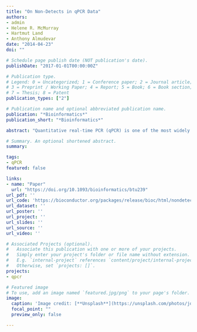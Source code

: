 ```yaml
---
title: "On Non-Detects in qPCR Data"
authors:
- admin
- Helene R. McMurray
- Hartmut Land
- Anthony Almudevar
date: "2014-04-23"
doi: ""

# Schedule page publish date (NOT publication's date).
publishDate: "2017-01-01T00:00:00Z"

# Publication type.
# Legend: 0 = Uncategorized; 1 = Conference paper; 2 = Journal article;
# 3 = Preprint / Working Paper; 4 = Report; 5 = Book; 6 = Book section;
# 7 = Thesis; 8 = Patent
publication_types: ["2"]

# Publication name and optional abbreviated publication name.
publication: "*Bioinformatics*"
publication_short: "*Bioinformatics*"

abstract: "Quantitative real-time PCR (qPCR) is one of the most widely used methods to measure gene expression. Despite extensive research in qPCR laboratory protocols, normalization and statistical analysis, little attention has been given to qPCR non-detects—those reactions failing to produce a minimum amount of signal. We show that the common methods of handling qPCR non-detects lead to biased inference. Furthermore, we show that non-detects do not represent data missing completely at random and likely represent missing data occurring not at random. We propose a model of the missing data mechanism and develop a method to directly model non-detects as missing data. Finally, we show that our approach results in a sizeable reduction in bias when estimating both absolute and differential gene expression."

# Summary. An optional shortened abstract.
summary: 

tags:
- qPCR
featured: false

links:
- name: "Paper"
  url: "https://doi.org/10.1093/bioinformatics/btu239"
url_pdf: ''
url_code: 'https://bioconductor.org/packages/release/bioc/html/nondetects.html'
url_dataset: ''
url_poster: ''
url_project: ''
url_slides: ''
url_source: ''
url_video: ''

# Associated Projects (optional).
#   Associate this publication with one or more of your projects.
#   Simply enter your project's folder or file name without extension.
#   E.g. `internal-project` references `content/project/internal-project/index.md`.
#   Otherwise, set `projects: []`.
projects:
- qpcr

# Featured image
# To use, add an image named `featured.jpg/png` to your page's folder. 
image:
  caption: 'Image credit: [**Unsplash**](https://unsplash.com/photos/jdD8gXaTZsc)'
  focal_point: ""
  preview_only: false

---
```



